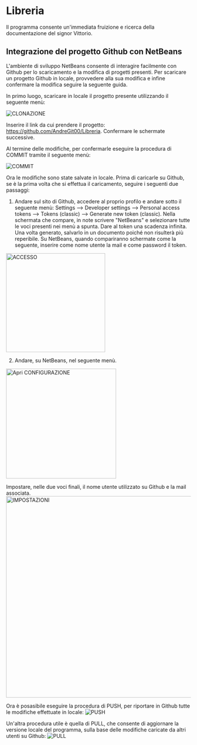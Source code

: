 # Libreria
Il programma consente un'immediata fruizione e ricerca della documentazione del signor Vittorio.

## Integrazione del progetto Github con NetBeans
L'ambiente di sviluppo NetBeans consente di interagire facilmente con Github per lo scaricamento e la modifica di progetti presenti. Per scaricare un progetto Github in locale, provvedere alla sua modifica e infine confermare la modifica seguire la seguente guida.

In primo luogo, scaricare in locale il progetto presente utilizzando il seguente menù:

![CLONAZIONE](https://github.com/user-attachments/assets/9b4346e3-5089-4cb5-beb8-f6700bb7ea55)

Inserire il link da cui prendere il progetto: https://github.com/AndreGit00/Libreria. Confermare le schermate successive.

Al termine delle modifiche, per confermarle eseguire la procedura di COMMIT tramite il seguente menù:

![COMMIT](https://github.com/user-attachments/assets/62caa1a2-025f-4681-b1d6-2f41483b54a4)

Ora le modifiche sono state salvate in locale. Prima di caricarle su Github, se è la prima volta che si effettua il caricamento, seguire i seguenti due passaggi:
1) Andare sul sito di Github, accedere al proprio profilo e andare sotto il seguente menù: Settings --> Developer settings --> Personal access tokens --> Tokens (classic) --> Generate new token (classic). Nella schermata che compare, in note scrivere "NetBeans" e selezionare tutte le voci presenti nei menù a spunta. Dare al token una scadenza infinita. Una volta generato, salvarlo in un documento poiché non risulterà più reperibile. Su NetBeans, quando compariranno schermate come la seguente, inserire come nome utente la mail e come password il token.
   
<img width="270" alt="ACCESSO" src="https://github.com/user-attachments/assets/020fa116-08c3-45db-ad68-7b28770d1cac">

2) Andare, su NetBeans, nel seguente menù.
   
<img width="300" alt="Apri CONFIGURAZIONE" src="https://github.com/user-attachments/assets/b0d34e91-f207-4038-a19e-77f1ccde89fb">

Impostare, nelle due voci finali, il nome utente utilizzato su Github e la mail associata.
<img width="550" alt="IMPOSTAZIONI" src="https://github.com/user-attachments/assets/f55deb45-0fc9-44e9-b7c0-b08dc009ae24">

Ora è posasibile eseguire la procedura di PUSH, per riportare in Github tutte le modifiche effettuate in locale:
![PUSH](https://github.com/user-attachments/assets/61dcea20-0133-4662-b244-9e5332f65239)

Un'altra procedura utile è quella di PULL, che consente di aggiornare la versione locale del programma, sulla base delle modifiche caricate da altri utenti su Github:
![PULL](https://github.com/user-attachments/assets/606d5086-f34b-418d-b404-83d5d9d934de)
